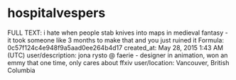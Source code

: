 # hospitalvespers

FULL TEXT: i hate when people stab knives into maps in medieval fantasy - it took someone like 3 months to make that and you just ruined it
Formula: 0c57f124c4e948f9a5aad0ee264b4d17
created_at: May 28, 2015 1:43 AM (UTC)
user/description: jona rysto @ faerie - designer in animation, won an emmy that one time, only cares about ffxiv
user/location: Vancouver, British Columbia